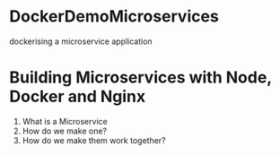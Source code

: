 # DockerDemoMicroservices
dockerising a microservice application


# Building Microservices with Node, Docker and Nginx
1. What is a Microservice
2. How do we make one?
3. How do we make them work together?

